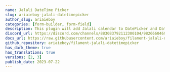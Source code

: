 ```yaml
---
name: Jalali DateTime Picker
slug: ariaieboy-jalali-datetimepicker
author_slug: ariaieboy
categories: [form-builder, form-field]
description: This plugin will add Jalali calendar to DatePicker and DateTimePicker.
discord_url: https://discord.com/channels/883083792112300104/982666046945235004
docs_url: https://raw.githubusercontent.com/ariaieboy/filament-jalali-datetimepicker/main/README.md
github_repository: ariaieboy/filament-jalali-datetimepicker
has_dark_theme: true
has_translations: true
versions: [2, 3]
publish_date: 2023-07-22
---
```

